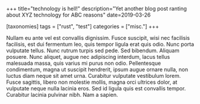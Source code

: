 +++
title="technology is hell!"
description="Yet another blog post ranting about XYZ technology for ABC reasons"
date=2019-03-26

[taxonomies]
tags = ["rust", "test"]
categories = ["misc."]
+++


Nullam eu ante vel est convallis dignissim.  Fusce suscipit, wisi nec facilisis
facilisis, est dui fermentum leo, quis tempor ligula erat quis odio.  Nunc
porta vulputate tellus.  Nunc rutrum turpis sed pede.  Sed bibendum.  Aliquam
posuere.  Nunc aliquet, augue nec adipiscing interdum, lacus tellus malesuada
massa, quis varius mi purus non odio.  Pellentesque condimentum, magna ut
suscipit hendrerit, ipsum augue ornare nulla, non luctus diam neque sit amet
urna.  Curabitur vulputate vestibulum lorem.  Fusce sagittis, libero non
molestie mollis, magna orci ultrices dolor, at vulputate neque nulla lacinia
eros.  Sed id ligula quis est convallis tempor.  Curabitur lacinia pulvinar
nibh.  Nam a sapien.
